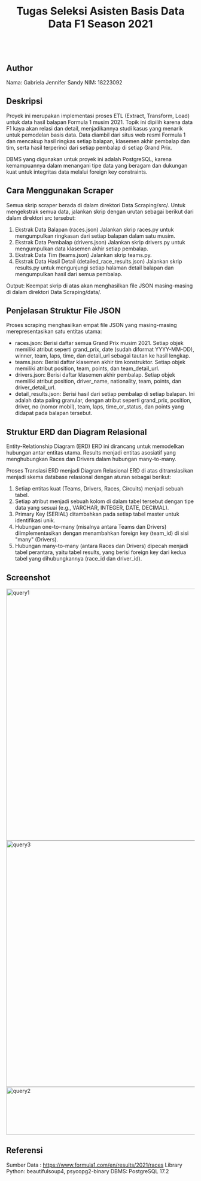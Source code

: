 <h1 align="center">
  <br>
  Tugas Seleksi Asisten Basis Data  <br>
  Data F1 Season 2021
  <br>
  <br>
</h1>

<h2 align="left">
  <br>
  Author
  <br>
</h2>
Nama: Gabriela Jennifer Sandy
NIM: 18223092
  <br>

## Deskripsi
Proyek ini merupakan implementasi proses ETL (Extract, Transform, Load) untuk data hasil balapan Formula 1 musim 2021. Topik ini dipilih karena data F1 kaya akan relasi dan detail, menjadikannya studi kasus yang menarik untuk pemodelan basis data. Data diambil dari situs web resmi Formula 1 dan mencakup hasil ringkas setiap balapan, klasemen akhir pembalap dan tim, serta hasil terperinci dari setiap pembalap di setiap Grand Prix.

DBMS yang digunakan untuk proyek ini adalah PostgreSQL, karena kemampuannya dalam menangani tipe data yang beragam dan dukungan kuat untuk integritas data melalui foreign key constraints.
  

## Cara Menggunakan Scraper
Semua skrip scraper berada di dalam direktori Data Scraping/src/. Untuk mengekstrak semua data, jalankan skrip dengan urutan sebagai berikut dari dalam direktori src tersebut:

1. Ekstrak Data Balapan (races.json)
Jalankan skrip races.py untuk mengumpulkan ringkasan dari setiap balapan dalam satu musim.
2. Ekstrak Data Pembalap (drivers.json)
Jalankan skrip drivers.py untuk mengumpulkan data klasemen akhir setiap pembalap.
3. Ekstrak Data Tim (teams.json)
Jalankan skrip teams.py.
4. Ekstrak Data Hasil Detail (detailed_race_results.json)
Jalankan skrip results.py untuk mengunjungi setiap halaman detail balapan dan mengumpulkan hasil dari semua pembalap.

Output: Keempat skrip di atas akan menghasilkan file JSON masing-masing di dalam direktori Data Scraping/data/.

## Penjelasan Struktur File JSON
Proses scraping menghasilkan empat file JSON yang masing-masing merepresentasikan satu entitas utama:
- races.json: Berisi daftar semua Grand Prix musim 2021. Setiap objek memiliki atribut seperti grand_prix, date (sudah diformat YYYY-MM-DD), winner, team, laps, time, dan detail_url sebagai tautan ke hasil lengkap.
- teams.json: Berisi daftar klasemen akhir tim konstruktor. Setiap objek memiliki atribut position, team, points, dan team_detail_url.
- drivers.json: Berisi daftar klasemen akhir pembalap. Setiap objek memiliki atribut position, driver_name, nationality, team, points, dan driver_detail_url.
- detail_results.json: Berisi hasil dari setiap pembalap di setiap balapan. Ini adalah data paling granular, dengan atribut seperti grand_prix, position, driver, no (nomor mobil), team, laps, time_or_status, dan points yang didapat pada balapan tersebut.

## Struktur ERD dan Diagram Relasional
Entity-Relationship Diagram (ERD)
ERD ini dirancang untuk memodelkan hubungan antar entitas utama. Results menjadi entitas asosiatif yang menghubungkan Races dan Drivers dalam hubungan many-to-many.

Proses Translasi ERD menjadi Diagram Relasional
ERD di atas ditranslasikan menjadi skema database relasional dengan aturan sebagai berikut:
1. Setiap entitas kuat (Teams, Drivers, Races, Circuits) menjadi sebuah tabel.
2. Setiap atribut menjadi sebuah kolom di dalam tabel tersebut dengan tipe data yang sesuai (e.g., VARCHAR, INTEGER, DATE, DECIMAL).
3. Primary Key (SERIAL) ditambahkan pada setiap tabel master untuk identifikasi unik.
4. Hubungan one-to-many (misalnya antara Teams dan Drivers) diimplementasikan dengan menambahkan foreign key (team_id) di sisi "many" (Drivers).
5. Hubungan many-to-many (antara Races dan Drivers) dipecah menjadi tabel perantara, yaitu tabel results, yang berisi foreign key dari kedua tabel yang dihubungkannya (race_id dan driver_id).

## Screenshot
<img width="1235" height="673" alt="query1" src="https://github.com/user-attachments/assets/cc30dbbe-1339-45e5-a747-0e9cfe29a089" />
<img width="672" height="658" alt="query3" src="https://github.com/user-attachments/assets/b6e19417-dc1f-4764-8613-48daf181435c" />
<img width="1452" height="128" alt="query2" src="https://github.com/user-attachments/assets/13b1119b-468d-4903-ba44-195d91ba372b" />

## Referensi
Sumber Data : https://www.formula1.com/en/results/2021/races
Library Python: beautifulsoup4, psycopg2-binary
DBMS: PostgreSQL 17.2


